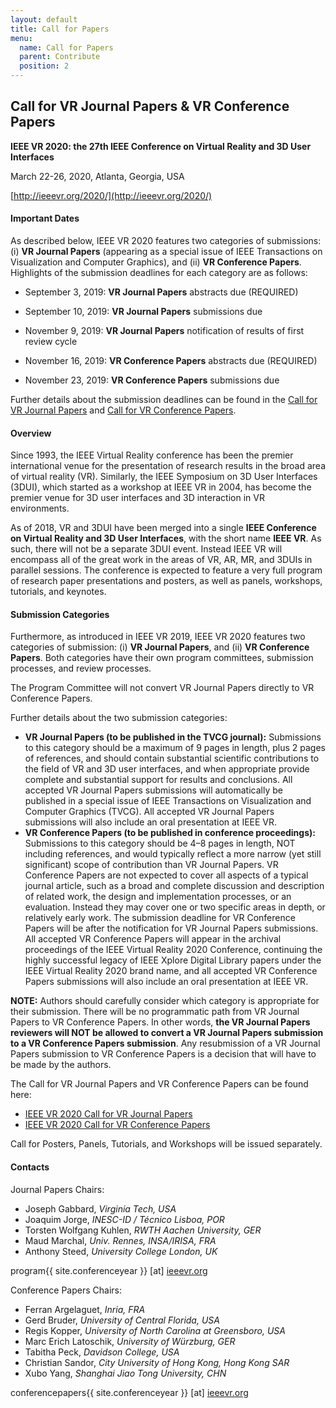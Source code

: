 ```yaml
---
layout: default
title: Call for Papers
menu:
  name: Call for Papers
  parent: Contribute
  position: 2
---
```


## Call for VR Journal Papers & VR Conference Papers

**IEEE VR 2020: the 27th IEEE Conference on Virtual Reality and 3D User Interfaces**

March 22-26, 2020, Atlanta, Georgia, USA

[http://ieeevr.org/2020/](http://ieeevr.org/2020/)

#### Important Dates

As described below, IEEE VR 2020 features two categories of submissions: (i)
**VR Journal Papers** (appearing as a special issue of IEEE Transactions on Visualization and Computer Graphics), and (ii)
**VR Conference Papers**. Highlights of the submission deadlines for each category are as follows:

- September 3, 2019: **VR Journal Papers** abstracts due (REQUIRED)
- September 10, 2019: **VR Journal Papers** submissions due
- November 9, 2019: **VR Journal Papers** notification of results of first review cycle


- November 16, 2019: **VR Conference Papers** abstracts due (REQUIRED)
- November 23, 2019: **VR Conference Papers** submissions due

 

Further details about the submission deadlines can be found in the
[Call for VR Journal Papers](http://ieeevr.org/2020/contribute/journalpapers.html)
 and [Call for VR Conference Papers](http://ieeevr.org/2020/contribute/conferencepapers.html).

#### Overview

Since
 1993, the IEEE Virtual Reality conference has been the premier 
international venue for the presentation of research
 results in the broad area of virtual reality (VR). Similarly, the IEEE 
Symposium on 3D User Interfaces (3DUI), which started as a workshop at 
IEEE VR in 2004, has become the premier venue for 3D user interfaces and
 3D interaction in VR environments.

As of 2018, VR and 3DUI have been merged into a single
**IEEE Conference on Virtual Reality and 3D User Interfaces**, with the short name
**IEEE VR**. As such, there will not be a separate 3DUI event. 
Instead IEEE VR will encompass all of the great work in the areas of VR,
 AR, MR, and 3DUIs in parallel sessions. The conference is expected to 
feature a very full program of research paper presentations
 and posters, as well as panels, workshops, tutorials, and keynotes.

#### Submission Categories

Furthermore, as introduced in IEEE VR 2019, IEEE VR 2020 features two categories of submission: (i)
**VR Journal Papers**, and (ii) **VR Conference Papers**. Both categories have their own program committees, submission processes, and review processes.

The Program Committee will not convert VR Journal Papers directly to VR Conference Papers.

Further details about the two submission categories:

- **VR Journal Papers (to be published in the TVCG journal):** Submissions
 to this category should be a maximum of 9 pages in length, plus 2 pages of references, and should contain substantial scientific 
contributions to the field of VR and 3D user interfaces, and when 
appropriate provide complete and substantial support for results and 
conclusions. All accepted VR Journal Papers submissions will
 automatically be published in a special issue of IEEE Transactions on 
Visualization and Computer Graphics (TVCG). All accepted VR Journal 
Papers submissions will also include an oral presentation at IEEE VR.
- **VR Conference Papers (to be published in conference proceedings):**
 Submissions to this category should be 4–8 pages in length,
 NOT including references, and would typically reflect a more narrow 
(yet still significant) scope of contribution than VR Journal Papers. VR
 Conference Papers are not expected to cover all aspects of a typical 
journal article, such as a broad and complete
 discussion and description of related work, the design and 
implementation processes, or an evaluation. Instead they may cover one 
or two specific areas in depth, or relatively early work. The submission
 deadline for VR Conference Papers will be after the notification
 for VR Journal Papers submissions. All accepted VR Conference Papers 
will appear in the archival proceedings of the IEEE Virtual Reality 2020
 Conference, continuing the highly successful legacy of IEEE Xplore 
Digital Library papers under the IEEE Virtual Reality
 2020 brand name, and all accepted VR Conference Papers submissions will
 also include an oral presentation at IEEE VR.

**NOTE:**
 Authors should carefully
 consider which category is appropriate for their submission. There will
 be no programmatic path from VR Journal Papers to VR Conference Papers.
 In other words,
**the VR Journal Papers reviewers will NOT be allowed to convert a VR 
Journal Papers submission to a VR Conference Papers submission**. Any resubmission of a VR Journal Papers submission to VR Conference Papers is a decision that will have to be made by
 the authors.

The Call for VR Journal Papers and VR Conference Papers can be found here:

- [IEEE VR 2020 Call for VR Journal Papers](http://ieeevr.org/2020/contribute/journalpapers.html)
- [IEEE VR 2020 Call for VR Conference Papers](http://ieeevr.org/2020/contribute/conferencepapers.html)

Call for Posters, Panels, Tutorials, and Workshops will be issued separately.

#### Contacts

Journal Papers Chairs:

- Joseph Gabbard, *Virginia Tech, USA*
- Joaquim Jorge, *INESC-ID / Técnico Lisboa, POR*
- Torsten Wolfgang Kuhlen, *RWTH Aachen University, GER*
- Maud Marchal, *Univ. Rennes, INSA/IRISA, FRA*
- Anthony Steed, *University College London, UK*

program{{ site.conferenceyear }} [at] [ieeevr.org](http://ieeevr.org)

Conference Papers Chairs:

- Ferran Argelaguet, *Inria, FRA*
- Gerd Bruder, *University of Central Florida, USA*
- Regis Kopper, *University of North Carolina at Greensboro, USA*
- Marc Erich Latoschik, *University of Würzburg, GER*
- Tabitha Peck, *Davidson College, USA*
- Christian Sandor, *City University of Hong Kong, Hong Kong SAR*
- Xubo Yang, *Shanghai Jiao Tong University, CHN*

conferencepapers{{ site.conferenceyear }} [at] [ieeevr.org](http://ieeevr.org)
